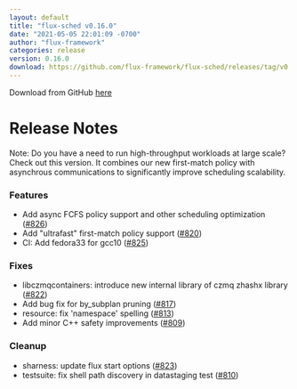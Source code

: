```yaml
---
layout: default
title: "flux-sched v0.16.0"
date: "2021-05-05 22:01:09 -0700"
author: "flux-framework"
categories: release
version: 0.16.0
download: https://github.com/flux-framework/flux-sched/releases/tag/v0.16.0
---
```


Download from GitHub [here](https://github.com/flux-framework/flux-sched/releases/tag/v0.16.0)

# Release Notes

Note: Do you have a need to run high-throughput workloads
at large scale? Check out this version. It combines
our new first-match policy with asynchrous
communications to significantly improve scheduling scalability.

### Features

 * Add async FCFS policy support and other scheduling optimization
   ([#826](https://github.com/flux-framework/flux-sched/issues/826))
 * Add "ultrafast" first-match policy support ([#820](https://github.com/flux-framework/flux-sched/issues/820))
 * CI: Add fedora33 for gcc10 ([#825](https://github.com/flux-framework/flux-sched/issues/825))

### Fixes

 * libczmqcontainers: introduce new internal library of czmq zhashx
   library ([#822](https://github.com/flux-framework/flux-sched/issues/822))
 * Add bug fix for by_subplan pruning ([#817](https://github.com/flux-framework/flux-sched/issues/817))
 * resource: fix 'namespace' spelling ([#813](https://github.com/flux-framework/flux-sched/issues/813))
 * Add minor C++ safety improvements ([#809](https://github.com/flux-framework/flux-sched/issues/809))

### Cleanup

 * sharness: update flux start options ([#823](https://github.com/flux-framework/flux-sched/issues/823))
 * testsuite: fix shell path discovery in datastaging test ([#810](https://github.com/flux-framework/flux-sched/issues/810))



